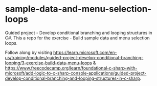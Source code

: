 # sample-data-and-menu-selection-loops
Guided project - Develop conditional branching and looping structures in C#. This a repo for the exercise - Build sample data and menu selection loops.

Follow along by visiting https://learn.microsoft.com/en-us/training/modules/guided-project-develop-conditional-branching-looping/3-exercise-build-data-menu-loops & https://www.freecodecamp.org/learn/foundational-c-sharp-with-microsoft/add-logic-to-c-sharp-console-applications/guided-project-develop-conditional-branching-and-looping-structures-in-c-sharp.
